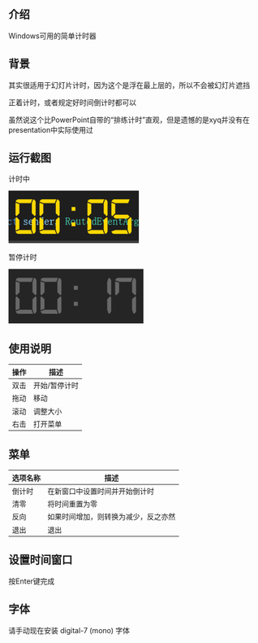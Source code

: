 ## 介绍

Windows可用的简单计时器

## 背景

其实很适用于幻灯片计时，因为这个是浮在最上层的，所以不会被幻灯片遮挡

正着计时，或者规定好时间倒计时都可以

虽然说这个比PowerPoint自带的“排练计时”直观，但是遗憾的是xyq并没有在presentation中实际使用过

## 运行截图

计时中

![激活状态](https://github.com/xyqlx/ChocolaTimer/raw/master/Image/active_new.png)

暂停计时

![非激活状态](https://github.com/xyqlx/ChocolaTimer/raw/master/Image/inactive.png)

## 使用说明

| 操作 | 描述 |
|---|---|
| 双击 | 开始/暂停计时 |
| 拖动 | 移动 |
| 滚动 | 调整大小 |
| 右击 | 打开菜单 |

## 菜单

| 选项名称 | 描述 |
|---|---|
| 倒计时 | 在新窗口中设置时间并开始倒计时 |
| 清零 | 将时间重置为零 |
| 反向 | 如果时间增加，则转换为减少，反之亦然 |
| 退出 | 退出 |

## 设置时间窗口

按Enter键完成

## 字体

请手动现在安装 digital-7 (mono) 字体
